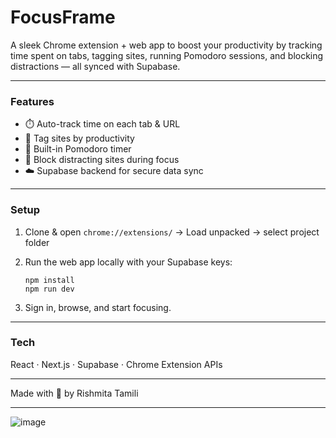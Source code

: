 
# FocusFrame

A sleek Chrome extension + web app to boost your productivity by tracking time spent on tabs, tagging sites, running Pomodoro sessions, and blocking distractions — all synced with Supabase.

---

### Features

* ⏱️ Auto-track time on each tab & URL
* 🔖 Tag sites by productivity
* 🍅 Built-in Pomodoro timer
* 🚫 Block distracting sites during focus
* ☁️ Supabase backend for secure data sync

---

### Setup

1. Clone & open `chrome://extensions/` → Load unpacked → select project folder
2. Run the web app locally with your Supabase keys:

   ```
   npm install
   npm run dev
   ```
3. Sign in, browse, and start focusing.

---

### Tech

React · Next.js · Supabase · Chrome Extension APIs

---

Made with 💜 by Rishmita Tamili

---

![image](https://github.com/user-attachments/assets/68a89c31-3cb6-4e4a-8226-362ce60c0641)

